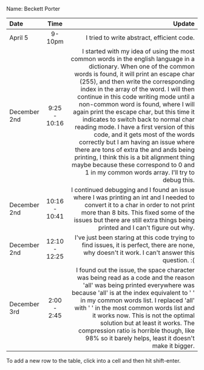 Name: Beckett Porter

| Date         |     Time      |                                                                                                                                                                                                                                                                                                                                                                                                                                                                                                                                                                                                                                                                                                                                          Update |
|:-------------|:-------------:|------------------------------------------------------------------------------------------------------------------------------------------------------------------------------------------------------------------------------------------------------------------------------------------------------------------------------------------------------------------------------------------------------------------------------------------------------------------------------------------------------------------------------------------------------------------------------------------------------------------------------------------------------------------------------------------------------------------------------------------------:|
| April 5      |    9-10pm     |                                                                                                                                                                                                                                                                                                                                                                                                                                                                                                                                                                                                                                                                                                      I tried to write abstract, efficient code. |
| December 2nd | 9:25 - 10:16  | I started with my idea of using the most common words in the english language in a dictionary. When one of the common words is found, it will print an escape char (255), and then write the corresponding index in the array of the word. I will then continue in this code writing mode until a non-common word is found, where I will again print the escape char, but this time it indicates to switch back to normal char reading mode. I have a first version of this code, and it gets most of the words correctly but I am having an issue where there are tons of extra the and ands being printing, I think this is a bit alignment thing maybe because these correspond to 0 and 1 in my common words array. I'll try to debug this. |
| December 2nd | 10:16 - 10:41 |                                                                                                                                                                                                                                                                                                                                                                                                                                                                                    I continued debugging and I found an issue where I was printing an int and I needed to convert it to a char in order to not print more than 8 bits. This fixed some of the issues but there are still extra things being printed and I can't figure out why. |
| December 2nd | 12:10 - 12:25 |                                                                                                                                                                                                                                                                                                                                                                                                                                                                                                                                                                                                 I've just been staring at this code trying to find issues, it is perfect, there are none, why doesn't it work. I can't answer this question. :( |
| December 3rd |  2:00 - 2:45  |                                                                                                                                                                                                                                                                                                    I found out the issue, the space character was being read as a code and the reason 'all' was being printed everywhere was because 'all' is at the index equivalent to ' ' in my common words list. I replaced 'all' with ' ' in the most common words list and it works now. This is not the optimal solution but at least it works. The compression ratio is horrible though, like 98% so it barely helps, least it doesn't make it bigger. |


To add a new row to the table, click into a cell and then hit shift-enter.